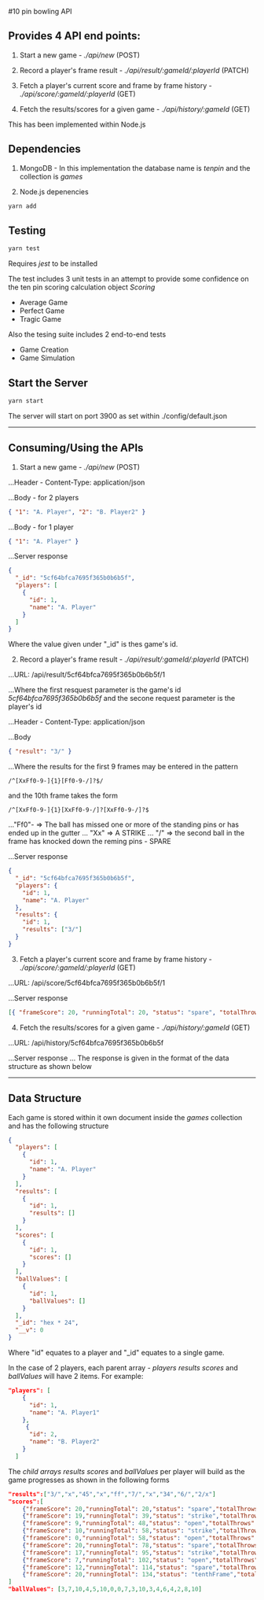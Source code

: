 #10 pin bowling API

## Provides 4 API end points:

1. Start a new game - _./api/new_ (POST)

2. Record a player's frame result - _./api/result/:gameId/:playerId_ (PATCH)

3. Fetch a player's current score and frame by frame history - _./api/score/:gameId/:playerId_ (GET)

4. Fetch the results/scores for a given game - _./api/history/:gameId_ (GET)

This has been implemented within Node.js

## Dependencies

1. MongoDB - In this implementation the database name is _tenpin_ and the collection is _games_

2. Node.js depenencies

```javascript
yarn add
```

## Testing

```javascript
yarn test
```

Requires _jest_ to be installed

The test includes 3 unit tests in an attempt to provide some confidence on the ten pin scoring calculation object _Scoring_

- Average Game
- Perfect Game
- Tragic Game

Also the tesing suite includes 2 end-to-end tests

- Game Creation
- Game Simulation

## Start the Server

```javascript
yarn start
```

The server will start on port 3900 as set within ./config/default.json

---

## Consuming/Using the APIs

1. Start a new game - _./api/new_ (POST)

...Header - Content-Type: application/json

...Body - for 2 players

```json
{ "1": "A. Player", "2": "B. Player2" }
```

...Body - for 1 player

```json
{ "1": "A. Player" }
```

...Server response

```json
{
  "_id": "5cf64bfca7695f365b0b6b5f",
  "players": [
    {
      "id": 1,
      "name": "A. Player"
    }
  ]
}
```

Where the value given under "\_id" is thes game's id.

2. Record a player's frame result - _./api/result/:gameId/:playerId_ (PATCH)

...URL: /api/result/5cf64bfca7695f365b0b6b5f/1

...Where the first resquest parameter is the game's id _5cf64bfca7695f365b0b6b5f_ and the secone request parameter is the player's id

...Header - Content-Type: application/json

...Body

```json
{ "result": "3/" }
```

...Where the results for the first 9 frames may be entered in the pattern

```
/^[XxFf0-9-]{1}[Ff0-9-/]?$/
```

and the 10th frame takes the form

```
/^[XxFf0-9-]{1}[XxFf0-9-/]?[XxFf0-9-/]?$
```

..."Ff0"- => The ball has missed one or more of the standing pins or has ended up in the gutter
... "Xx" => A STRIKE
... "/" => the second ball in the frame has knocked down the reming pins - SPARE

...Server response

```json
{
  "_id": "5cf64bfca7695f365b0b6b5f",
  "players": {
    "id": 1,
    "name": "A. Player"
  },
  "results": {
    "id": 1,
    "results": ["3/"]
  }
}
```

3. Fetch a player's current score and frame by frame history - _./api/score/:gameId/:playerId_ (GET)

...URL: /api/score/5cf64bfca7695f365b0b6b5f/1

...Server response

```json
[{ "frameScore": 20, "runningTotal": 20, "status": "spare", "totalThrows": 2 }]
```

4. Fetch the results/scores for a given game - _./api/history/:gameId_ (GET)

...URL: /api/history/5cf64bfca7695f365b0b6b5f

...Server response
... The response is given in the format of the data structure as shown below

---

## Data Structure

Each game is stored within it own document inside the _games_ collection and has the following structure

```json
{
  "players": [
    {
      "id": 1,
      "name": "A. Player"
    }
  ],
  "results": [
    {
      "id": 1,
      "results": []
    }
  ],
  "scores": [
    {
      "id": 1,
      "scores": []
    }
  ],
  "ballValues": [
    {
      "id": 1,
      "ballValues": []
    }
  ],
  "_id": "hex * 24",
  "__v": 0
}
```

Where "id" equates to a player and "\_id" equates to a single game.

In the case of 2 players, each parent array - _players_ _results_ _scores_ and _ballValues_ will have 2 items. For example:

```json
"players": [
    {
      "id": 1,
      "name": "A. Player1"
    },
     {
      "id": 2,
      "name": "B. Player2"
    }
  ]
```

The _child arrays_ _results_ _scores_ and _ballValues_ per player will build as the game progresses as shown in the following forms

```json
"results":["3/","x","45","x","ff","7/","x","34","6/","2/x"]
"scores":[
    {"frameScore": 20,"runningTotal": 20,"status": "spare","totalThrows": 2},
    {"frameScore": 19,"runningTotal": 39,"status": "strike","totalThrows": 3},
    {"frameScore": 9,"runningTotal": 48,"status": "open","totalThrows": 5},
    {"frameScore": 10,"runningTotal": 58,"status": "strike","totalThrows": 6},
    {"frameScore": 0,"runningTotal": 58,"status": "open","totalThrows": 8},
    {"frameScore": 20,"runningTotal": 78,"status": "spare","totalThrows": 10},
    {"frameScore": 17,"runningTotal": 95,"status": "strike","totalThrows": 11},
    {"frameScore": 7,"runningTotal": 102,"status": "open","totalThrows": 13},
    {"frameScore": 12,"runningTotal": 114,"status": "spare","totalThrows": 15},
    {"frameScore": 20,"runningTotal": 134,"status": "tenthFrame","totalThrows": 18}
]
"ballValues": [3,7,10,4,5,10,0,0,7,3,10,3,4,6,4,2,8,10]
```
